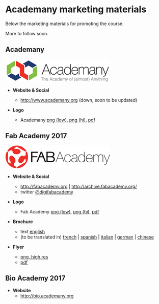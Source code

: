 

# Academany marketing materials

Below the marketing materials for promoting the course.

More to follow soon.

## Academany

![png](./fabacademy2017/logo/academany_small.png)

- **Website & Social**
  - http://www.academany.org (down, soon to be updated)
  
- **Logo**
  - Academany [png (low)](./fabacademy2017/logo/academany_small.png), [png (hi)](./fabacademy2017/logo/academany.png), [pdf](./fabacademy2017/logo/academany.pdf)

## Fab Academy 2017

![png](./fabacademy2017/logo/fabacademy_small.png)

- **Website & Social**
  - http://fabacademy.org | http://archive.fabacademy.org/
  - twitter [@digifabacademy](https://twitter.com/digifabacademy)

- **Logo**
  - Fab Academy [png (low)](./fabacademy2017/logo/fabacademy_small.png), [png (hi)](./fabacademy2017/logo/fabacademy.png), [pdf](./fabacademy2017/logo/fabacademy.pdf)
  
- **Brochure**
  - text [english](./fabacademy2017/brochure/index.md) 
  - (to be translated in) [french](./fabacademy2017/brochure/fr.md) | [spanish](./fabacademy2017/brochure/es.md) | [italian](./fabacademy2017/brochure/it.md) | [german](./fabacademy2017/brochure/de.md) | [chinese](./fabacademy2017/brochure/cn.md)

- **Flyer**
  - [png, high res](./fabacademy2017/flyer/flyer.png)
  - [pdf](./fabacademy2017/flyer/flyer.pdf)
  
## Bio Academy 2017

- **Website**
  - http://bio.academany.org  

